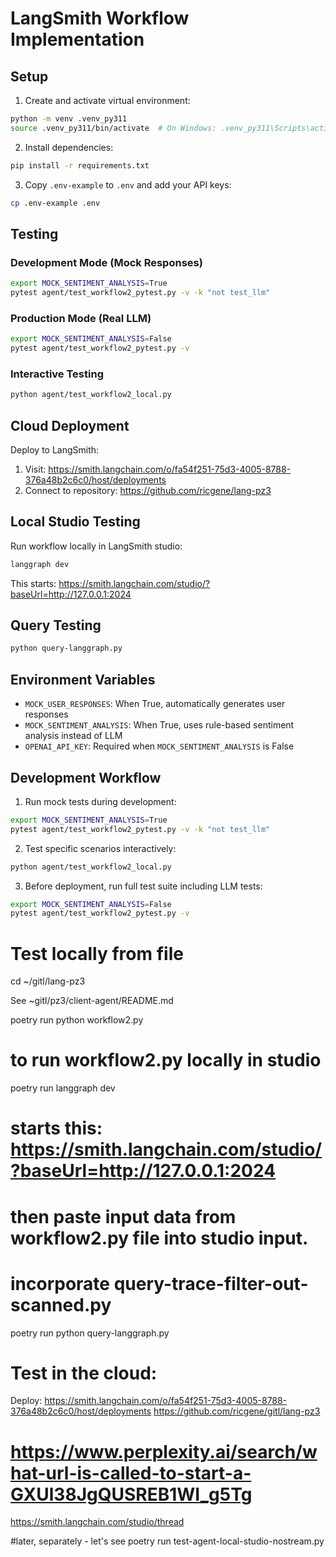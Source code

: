 # LangSmith Workflow Implementation

## Setup

1. Create and activate virtual environment:
```bash
python -m venv .venv_py311
source .venv_py311/bin/activate  # On Windows: .venv_py311\Scripts\activate
```

2. Install dependencies:
```bash
pip install -r requirements.txt
```

3. Copy `.env-example` to `.env` and add your API keys:
```bash
cp .env-example .env
```

## Testing

### Development Mode (Mock Responses)
```bash
export MOCK_SENTIMENT_ANALYSIS=True
pytest agent/test_workflow2_pytest.py -v -k "not test_llm"
```

### Production Mode (Real LLM)
```bash
export MOCK_SENTIMENT_ANALYSIS=False
pytest agent/test_workflow2_pytest.py -v
```

### Interactive Testing
```bash
python agent/test_workflow2_local.py
```

## Cloud Deployment

Deploy to LangSmith:
1. Visit: https://smith.langchain.com/o/fa54f251-75d3-4005-8788-376a48b2c6c0/host/deployments
2. Connect to repository: https://github.com/ricgene/lang-pz3

## Local Studio Testing

Run workflow locally in LangSmith studio:
```bash
langgraph dev
```
This starts: https://smith.langchain.com/studio/?baseUrl=http://127.0.0.1:2024

## Query Testing
```bash
python query-langgraph.py
```

## Environment Variables

- `MOCK_USER_RESPONSES`: When True, automatically generates user responses
- `MOCK_SENTIMENT_ANALYSIS`: When True, uses rule-based sentiment analysis instead of LLM
- `OPENAI_API_KEY`: Required when `MOCK_SENTIMENT_ANALYSIS` is False

## Development Workflow

1. Run mock tests during development:
```bash
export MOCK_SENTIMENT_ANALYSIS=True
pytest agent/test_workflow2_pytest.py -v -k "not test_llm"
```

2. Test specific scenarios interactively:
```bash
python agent/test_workflow2_local.py
```

3. Before deployment, run full test suite including LLM tests:
```bash
export MOCK_SENTIMENT_ANALYSIS=False
pytest agent/test_workflow2_pytest.py -v
```

# Test locally from file
cd ~/gitl/lang-pz3

See ~gitl/pz3/client-agent/README.md

poetry run python workflow2.py

# to run workflow2.py locally in studio
poetry run langgraph dev
# starts this: https://smith.langchain.com/studio/?baseUrl=http://127.0.0.1:2024 
# then paste input data from workflow2.py file into studio input.

# incorporate query-trace-filter-out-scanned.py
poetry run python query-langgraph.py

# Test in the cloud:
Deploy:
   https://smith.langchain.com/o/fa54f251-75d3-4005-8788-376a48b2c6c0/host/deployments
   https://github.com/ricgene/gitl/lang-pz3

   # https://www.perplexity.ai/search/what-url-is-called-to-start-a-GXUl38JgQUSREB1WI_g5Tg

https://smith.langchain.com/studio/thread




#later, separately - let's see
poetry run test-agent-local-studio-nostream.py
